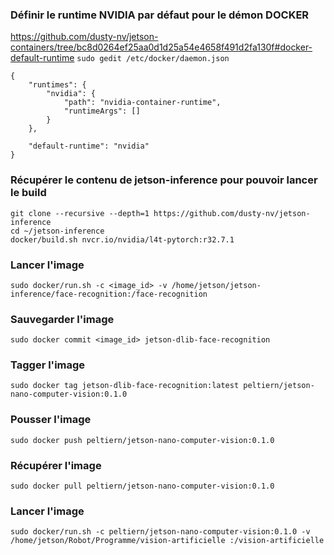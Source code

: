### Définir le runtime NVIDIA par défaut pour le démon DOCKER
https://github.com/dusty-nv/jetson-containers/tree/bc8d0264ef25aa0d1d25a54e4658f491d2fa130f#docker-default-runtime
`sudo gedit /etc/docker/daemon.json`

```
{
    "runtimes": {
        "nvidia": {
            "path": "nvidia-container-runtime",
            "runtimeArgs": []
        }
    },

    "default-runtime": "nvidia"
}

```

### Récupérer le contenu de jetson-inference pour pouvoir lancer le build
```
git clone --recursive --depth=1 https://github.com/dusty-nv/jetson-inference
cd ~/jetson-inference
docker/build.sh nvcr.io/nvidia/l4t-pytorch:r32.7.1
```

### Lancer l'image
```
sudo docker/run.sh -c <image_id> -v /home/jetson/jetson-inference/face-recognition:/face-recognition
```

### Sauvegarder l'image
```
sudo docker commit <image_id> jetson-dlib-face-recognition
```

### Tagger l'image
```
sudo docker tag jetson-dlib-face-recognition:latest peltiern/jetson-nano-computer-vision:0.1.0
```

### Pousser l'image
```
sudo docker push peltiern/jetson-nano-computer-vision:0.1.0
```

### Récupérer l'image
```
sudo docker pull peltiern/jetson-nano-computer-vision:0.1.0
```

### Lancer l'image
```
sudo docker/run.sh -c peltiern/jetson-nano-computer-vision:0.1.0 -v /home/jetson/Robot/Programme/vision-artificielle :/vision-artificielle
```